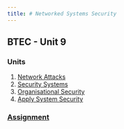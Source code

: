 ```yaml
---
title: # Networked Systems Security
---
```


## BTEC - Unit 9

### Units
1. [Network Attacks](https://keshavdulal.github.io/btec-notes/notes/networked-systems-security/btec-nss-u1)
1. [Security Systems](https://keshavdulal.github.io/btec-notes/notes/networked-systems-security/btec-nss-u2)
1. [Organisational Security](https://keshavdulal.github.io/btec-notes/notes/networked-systems-security/btec-nss-u3)
1. [Apply System Security](https://keshavdulal.github.io/btec-notes/notes/networked-systems-security/btec-nss-u4)

### [Assignment](https://keshavdulal.github.io/btec-notes/notes/networked-systems-security/btec-nss-assignment)